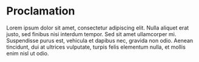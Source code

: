 # Proclamation
Lorem ipsum dolor sit amet, consectetur adipiscing elit. Nulla aliquet erat justo, sed finibus nisi interdum tempor. Sed sit amet ullamcorper mi. Suspendisse purus est, vehicula et dapibus nec, gravida non odio. Aenean tincidunt, dui at ultrices vulputate, turpis felis elementum nulla, et mollis enim nisl ut odio.